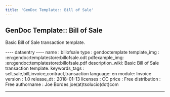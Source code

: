 ```yaml
---
title: 'GenDoc Template:: Bill of Sale'
---
```


GenDoc Template:: Bill of Sale
------------------------------

Basic Bill of Sale transaction template.

---- dataentry ---- name : billofsale type : gendoctemplate
template\_img : :en:gendoc:templatestore:billofsale.odt pdfexample\_img:
:en:gendoc:templatestore:billofsale.pdf description\_wiki: Basic Bill of
Sale transaction template. keywords\_tags :
sell,sale,bill,invoice,contract,transaction language: en module: Invoice
version : 1.0 release\_dt : 2018-01-13 licenses : CC price : Free
distribution : Free authorname : Joe Bordes joe(at)tsolucio(dot)com

------------------------------------------------------------------------

  
